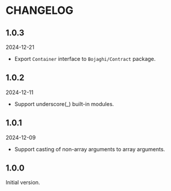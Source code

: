 # CHANGELOG

## 1.0.3

2024-12-21

- Export `Container` interface to `Bojaghi/Contract` package.

## 1.0.2

2024-12-11

- Support underscore(_) built-in modules.

## 1.0.1

2024-12-09

- Support casting of non-array arguments to array arguments.

## 1.0.0

Initial version.
